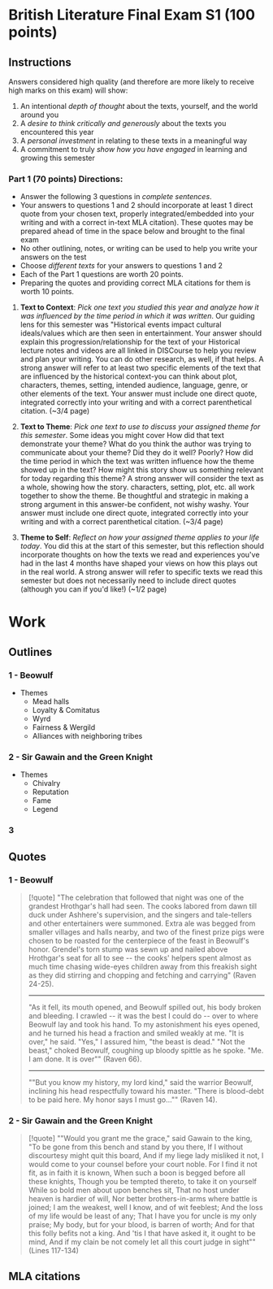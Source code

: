 # British Literature Final Exam S1 (100 points)
## Instructions

Answers considered high quality (and therefore are more likely to receive high marks on this exam) will show:
1. An intentional *depth of thought* about the texts, yourself, and the world around you
2. A *desire to think critically and generously* about the texts you encountered this year
3. A *personal investment* in relating to these texts in a meaningful way
4. A commitment to truly *show how you have engaged* in learning and growing this semester

### Part 1 (70 points) Directions:

- Answer the following 3 questions in *complete sentences*.
- Your answers to questions 1 and 2 should incorporate at least 1 direct quote from your chosen text, properly integrated/embedded into your writing and with a correct in-text MLA citation). These quotes may be prepared ahead of time in the space below and brought to the final exam
- No other outlining, notes, or writing can be used to help you write your answers on the test
- Choose *different texts* for your answers to questions 1 and 2
- Each of the Part 1 questions are worth 20 points.
- Preparing the quotes and providing correct MLA citations for them is worth 10 points.

1. **Text to Context**: *Pick one text you studied this year and analyze how it was influenced by the time period in which it was written*. Our guiding lens for this semester was "Historical events impact cultural ideals/values which are then seen in entertainment. Your answer should explain this progression/relationship for the text of your Historical lecture notes and videos are all linked in DISCourse to help you review and plan your writing. You can do other research, as well, if that helps. A strong answer will refer to at least two specific elements of the text that are influenced by the historical context-you can think about plot, characters, themes, setting, intended audience, language, genre, or other elements of the text. Your answer must include one direct quote, integrated correctly into your writing and with a correct parenthetical citation. (~3/4 page)
   
2. **Text to Theme**: *Pick one text to use to discuss your assigned theme for this semester*. Some ideas you might cover How did that text demonstrate your theme? What do you think the author was trying to communicate about your theme? Did they do it well? Poorly? How did the time period in which the text was written influence how the theme showed up in the text? How might this story show us something relevant for today regarding this theme? A strong answer will consider the text as a whole, showing how the story. characters, setting, plot, etc. all work together to show the theme. Be thoughtful and strategic in making a strong argument in this answer-be confident, not wishy washy. Your answer must include one direct quote, integrated correctly into your writing and with a correct parenthetical citation. (~3/4 page)

3. **Theme to Self**: *Reflect on how your assigned theme applies to your life today*. You did this at the start of this semester, but this reflection should incorporate thoughts on how the texts we read and experiences you've had in the last 4 months have shaped your views on how this plays out in the real world. A strong answer will refer to specific texts we read this semester but does not necessarily need to include direct quotes (although you can if you'd like!) (~1/2 page)

# Work
## Outlines
### 1 - Beowulf
- Themes
	- Mead halls
	- Loyalty & Comitatus
	- Wyrd
	- Fairness & Wergild
	- Alliances with neighboring tribes

### 2 - Sir Gawain and the Green Knight
- Themes
	- Chivalry
	- Reputation
	- Fame
	- Legend

### 3

## Quotes
### 1 - Beowulf
> [!quote] 
> "The celebration that followed that night was one of the grandest Hrothgar's hall had seen. The cooks labored from dawn till duck under Ashhere's supervision, and the singers and tale-tellers and other entertainers were summoned. Extra ale was begged from smaller villages and halls nearby, and two of the finest prize pigs were chosen to be roasted for the centerpiece of the feast in Beowulf's honor. Grendel's torn stump was sewn up and nailed above Hrothgar's seat for all to see -- the cooks' helpers spent almost as much time chasing wide-eyes children away from this freakish sight as they did stirring and chopping and fetching and carrying" (Raven 24-25).
> 
> ---
> 
> "As it fell, its mouth opened, and Beowulf spilled out, his body broken and bleeding. I crawled -- it was the best I could do -- over to where Beowulf lay and took his hand. To my astonishment his eyes opened, and he turned his head a fraction and smiled weakly at me.
> "It is over," he said.
> "Yes," I assured him, "the beast is dead."
> "Not the beast," choked Beowulf, coughing up bloody spittle as he spoke. "Me. I am done. It is over"" (Raven 66).
> 
> ---
> 
> ""But you know my history, my lord kind," said the warrior Beowulf, inclining his head respectfully toward his master. "There is blood-debt to be paid here. My honor says I must go..."" (Raven 14).


### 2 - Sir Gawain and the Green Knight
> [!quote] 
> ""Would you grant me the grace," said Gawain to the king,
> "To be gone from this bench and stand by you there,
> If I without discourtesy might quit this board,
> And if my liege lady misliked it not,
> I would come to your counsel before your court noble.
> For I find it not fit, as in faith it is known,
> When such a boon is begged before all these knights,
> Though you be tempted thereto, to take it on yourself
> While so bold men about upon benches sit,
> That no host under heaven is hardier of will,
> Nor better brothers-in-arms where battle is joined;
> I am the weakest, well I know, and of wit feeblest;
> And the loss of my life would be least of any;
> That I have you for uncle is my only praise;
> My body, but for your blood, is barren of worth;
> And for that this folly befits not a king.
> And 'tis I that have asked it, it ought to be mind,
> And if my clain be not comely let all this court judge in sight"" (Lines 117-134)

## MLA citations